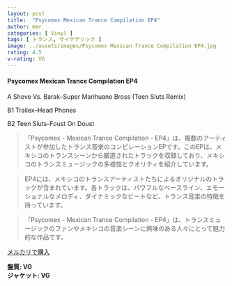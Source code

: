 ```yaml
---
layout: post
title:  "Psycomex Mexican Trance Compilation EP4"
author: mmr
categories: [ Vinyl ]
tags: [ トランス, サイケデリック ]
image: ../assets/images/Psycomex Mexican Trance Compilation EP4.jpg
rating: 4.5
v-rating: VG
---
```


#### Psycomex Mexican Trance Compilation EP4

A  Shove Vs. Barak–Super Marihuano Bross (Teen Sluts Remix)

B1  Trailex–Head Phones

B2  Teen Sluts–Foust On Doust

> 「Psycomex - Mexican Trance Compilation - EP4」は、複数のアーティストが参加したトランス音楽のコンピレーションEPです。このEPは、メキシコのトランスシーンから厳選されたトラックを収録しており、メキシコのトランスミュージックの多様性とクオリティを紹介しています。

> EP4には、メキシコのトランスアーティストたちによるオリジナルのトラックが含まれています。各トラックは、パワフルなベースライン、エモーショナルなメロディ、ダイナミックなビートなど、トランス音楽の特徴を持っています。

> 「Psycomex - Mexican Trance Compilation - EP4」は、トランスミュージックのファンやメキシコの音楽シーンに興味のある人々にとって魅力的な作品です。



[メルカリで購入](https://jp.mercari.com/item/m61208670759)


<div class="mt-4 mb-4 d-flex align-items-center">
<strong class="mr-1">盤質: VG</strong>
</div>
<div class="mt-4 mb-4 d-flex align-items-center">
<strong class="mr-1">ジャケット: VG</strong>
</div>